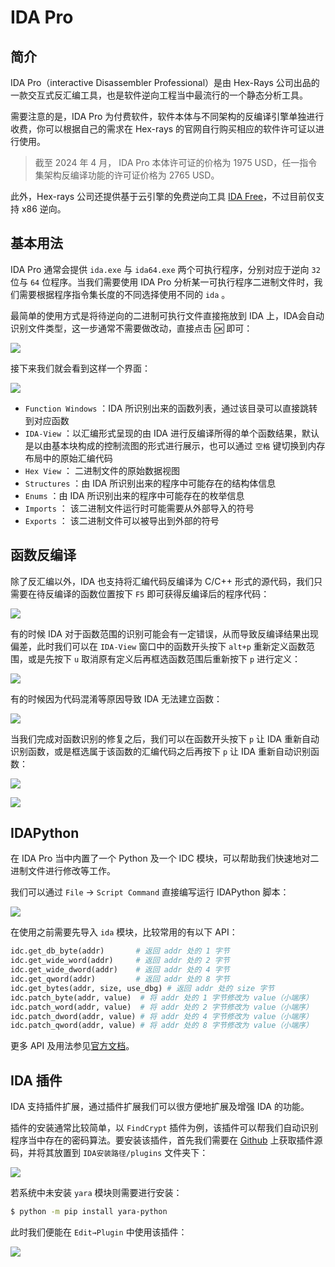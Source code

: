 # IDA Pro

## 简介

IDA Pro（interactive Disassembler Professional）是由 Hex-Rays 公司出品的一款交互式反汇编工具，也是软件逆向工程当中最流行的一个静态分析工具。

需要注意的是，IDA Pro 为付费软件，软件本体与不同架构的反编译引擎单独进行收费，你可以根据自己的需求在 Hex-rays 的官网自行购买相应的软件许可证以进行使用。

> 截至 2024 年 4 月， IDA Pro 本体许可证的价格为 1975 USD，任一指令集架构反编译功能的许可证价格为 2765 USD。

此外，Hex-rays 公司还提供基于云引擎的免费逆向工具 [IDA Free](https://hex-rays.com/ida-free/)，不过目前仅支持 x86 逆向。

## 基本用法

IDA Pro 通常会提供 `ida.exe` 与 `ida64.exe` 两个可执行程序，分别对应于逆向 `32` 位与 `64` 位程序。当我们需要使用 IDA Pro 分析某一可执行程序二进制文件时，我们需要根据程序指令集长度的不同选择使用不同的 `ida` 。

最简单的使用方式是将待逆向的二进制可执行文件直接拖放到 IDA 上，IDA会自动识别文件类型，这一步通常不需要做改动，直接点击 🆗 即可：

![](./figure/ida_load.png)


接下来我们就会看到这样一个界面：

![](./figure/ida_ui.png)

- `Function Windows` ：IDA 所识别出来的函数列表，通过该目录可以直接跳转到对应函数
- `IDA-View` ：以汇编形式呈现的由 IDA 进行反编译所得的单个函数结果，默认是以由基本块构成的控制流图的形式进行展示，也可以通过 `空格` 键切换到内存布局中的原始汇编代码
- `Hex View` ： 二进制文件的原始数据视图
- `Structures` ：由 IDA 所识别出来的程序中可能存在的结构体信息
- `Enums` ：由 IDA 所识别出来的程序中可能存在的枚举信息
- `Imports` ： 该二进制文件运行时可能需要从外部导入的符号
- `Exports` ： 该二进制文件可以被导出到外部的符号

## 函数反编译

除了反汇编以外，IDA 也支持将汇编代码反编译为 C/C++ 形式的源代码，我们只需要在待反编译的函数位置按下 `F5` 即可获得反编译后的程序代码：

![](./figure/ida_discompile.png)

有的时候 IDA 对于函数范围的识别可能会有一定错误，从而导致反编译结果出现偏差，此时我们可以在 `IDA-View` 窗口中的函数开头按下 `alt+p` 重新定义函数范围，或是先按下 `u` 取消原有定义后再框选函数范围后重新按下 `p` 进行定义：

![](./figure/ida_edit_func.png)

有的时候因为代码混淆等原因导致 IDA 无法建立函数：

![](./figure/ida_fail_to_discompile.png)

当我们完成对函数识别的修复之后，我们可以在函数开头按下 `p` 让 IDA 重新自动识别函数，或是框选属于该函数的汇编代码之后再按下 `p` 让 IDA 重新自动识别函数：

![](./figure/ida_reidentify_func1.png)

![](./figure/ida_reidentify_func2.png)

## IDAPython

在 IDA Pro 当中内置了一个 Python 及一个 IDC 模块，可以帮助我们快速地对二进制文件进行修改等工作。

我们可以通过 `File` → `Script Command` 直接编写运行 IDAPython 脚本：

![](./figure/ida_python.png)

在使用之前需要先导入 `ida` 模块，比较常用的有以下 API：

```python
idc.get_db_byte(addr)       # 返回 addr 处的 1 字节
idc.get_wide_word(addr)     # 返回 addr 处的 2 字节
idc.get_wide_dword(addr)    # 返回 addr 处的 4 字节
idc.get_qword(addr)         # 返回 addr 处的 8 字节
idc.get_bytes(addr, size, use_dbg) # 返回 addr 处的 size 字节
idc.patch_byte(addr, value)  # 将 addr 处的 1 字节修改为 value（小端序）
idc.patch_word(addr, value)  # 将 addr 处的 2 字节修改为 value（小端序）
idc.patch_dword(addr, value) # 将 addr 处的 4 字节修改为 value（小端序）
idc.patch_qword(addr, value) # 将 addr 处的 8 字节修改为 value（小端序）
```

更多 API 及用法参见[官方文档](https://hex-rays.com/products/ida/support/idapython_docs/)。

## IDA 插件

IDA 支持插件扩展，通过插件扩展我们可以很方便地扩展及增强 IDA 的功能。

插件的安装通常比较简单，以 `FindCrypt` 插件为例，该插件可以帮我们自动识别程序当中存在的密码算法。要安装该插件，首先我们需要在 [Github](https://github.com/polymorf/findcrypt-yara) 上获取插件源码，并将其放置到 `IDA安装路径/plugins` 文件夹下：

![](./figure/ida_findcrypt_files.png)

若系统中未安装 `yara` 模块则需要进行安装：

```bash
$ python -m pip install yara-python
```

此时我们便能在 `Edit→Plugin` 中使用该插件：

![](./figure/ida_findcrypt.png)
